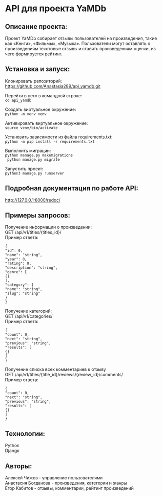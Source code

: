 # API для проекта YaMDb

## Описание проекта:
Проект YaMDb собирает отзывы пользователей на произведения, такие как «Книги», «Фильмы», «Музыка». Пользователи могут оставлять к произведениям текстовые отзывы и ставять произведениям оценки, из чего формируется рейтинг. 


## Установка и запуск:

Клонировать репозиторий:   
 https://github.com/Anastasia289/api_yamdb.git   
   
Перейти в него в командной строке:  
```cd api_yamdb```  

Cоздать виртуальное окружение:   
```python -m venv venv ```  
  
Активировать виртуальное окружение:   
```source venv/bin/activate```  
  
Установить зависимости из файла requirements.txt:  
```python -m pip install -r requirements.txt```
  

Выполнить миграции:   
```python manage.py makemigrations ```  
``` python manage.py migrate```  

Запустить проект:   
```python3 manage.py runserver  ```



## Подробная документация по работе API:
http://127.0.0.1:8000/redoc/

## Примеры запросов:

Получение информации о произведении:   
GET /api/v1/titles/{titles_id}/  
Пример ответа:  
```
{
"id": 0,
"name": "string",
"year": 0,
"rating": 0,
"description": "string",
"genre": [
{}
],
"category": {
"name": "string",
"slug": "string"
}
}
```
Получение категорий:   
GET /api/v1/categories/  
Пример ответа:  
```
{
"count": 0,
"next": "string",
"previous": "string",
"results": [
{}
]
}
```
Получение списка всех комментариев к отзыву  
GET /api/v1/titles/{title_id}/reviews/{review_id}/comments/  
Пример ответа:  

```
{
"count": 0,
"next": "string",
"previous": "string",
"results": [
{}
]
}
```

## Технологии:

Python  
Django

## Авторы: 

Алексей Чижов - управление пользователями   
Анастасия Богданова - произведения, категории и жанры   
Егор Кабитов - отзывы, комментарии, рейтинг произведений

